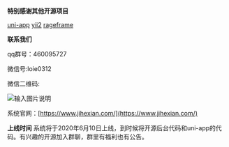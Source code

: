  **特别感谢其他开源项目** 

[uni-app](https://uniapp.dcloud.io/)
[yii2](https://www.yiichina.com/)
[rageframe](http://www.rageframe.com/)

 **联系我们** 

qq群号：460095727

微信号:loie0312

微信二维码:

![输入图片说明](https://images.gitee.com/uploads/images/2020/0603/103518_53fae71c_992546.jpeg "23fafd7101ab4c28f55daf9768ee058.jpg")

系统官网：[https://www.jihexian.com/](https://www.jihexian.com/)

 **上线时间** 
系统将于2020年6月10日上线，到时候将开源后台代码和uni-app的代码。有兴趣的开源加入群聊，群里有福利也有公告。

